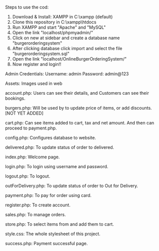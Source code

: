 Steps to use the cod:
1. Download & Install: XAMPP in C:\xampp (default)
2. Clone this repository in C:\xampp\htdocs
3. Run XAMPP and start "Apache" and "MySQL"
4. Open the link "localhost/phpmyadmin/"
5. Click on new at sidebar and create a database name "burgerorderingsystem"
6. After clicking database click import and select the file "burgerorderingsystem.sql"
4. Open the link "localhost/OnlineBurgerOrderingSystem/"
8. Now register and login!!

Admin Credentials:
Username: admin
Password: admin@123


Assets: Images used in web

account.php: Users can see their details, and Customers can see their bookings.

burgers.php: Will be used by to update price of items, or add discounts. [NOT YET ADDED]

cart.php: Can see items added to cart, tax and net amount. And then can proceed to payment.php.

config.php: Configures database to website.

delivered.php: To update status of order to delivered.

index.php: Welcome page.

login.php: To login using username and password.

logout.php: To logout.

outForDelivery.php: To update status of order to Out for Delivery.

payment.php: To pay for order using card.

register.php: To create account.

sales.php: To manage orders.

store.php: To select items from and add them to cart.

style.css: The whole stylesheet of this project.

success.php: Payment successful page.
